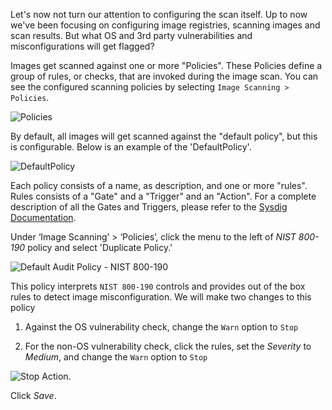 Let's now not turn our attention to configuring the scan itself. Up to now we've been focusing on configuring image registries, scanning images and scan results.  But what OS and 3rd party vulnerabilities and misconfigurations will get flagged?

Images get scanned against one or more "Policies". These Policies define a group of rules, or checks, that are invoked during the image scan.  You can see the configured scanning policies by selecting `Image Scanning > Policies`.

![Policies](secure-image-scanning-policies-and-assignments/assets/Policies01.png)

By default, all images will get scanned against the "default policy", but this is configurable.  Below is an example of the 'DefaultPolicy'.

![DefaultPolicy](secure-image-scanning-policies-and-assignments/assets/DefaultPolicy.png)

Each policy consists of a name, as description, and one or more "rules".  Rules consists of a "Gate" and a "Trigger" and an "Action". For a complete description of all the Gates and Triggers, please refer to the [Sysdig Documentation](https://docs.sysdig.com/en/scanning-policy-gates-and-triggers.html).

Under ‘Image Scanning’ > ‘Policies’, click the menu to the left of *NIST 800-190* policy and select 'Duplicate Policy.'

![Default Audit Policy - NIST 800-190](secure-image-scanning-policies-and-assignments/assets/Policies05.png)

This policy interprets `NIST 800-190` controls and provides out of the box rules to detect image misconfiguration.  We will make two changes to this policy

1. Against the OS vulnerability check, change the `Warn` option to `Stop`

2. For the non-OS vulnerability check, click the rules, set the *Severity* to *Medium*, and change the `Warn` option to `Stop`

![Stop Action](secure-image-scanning-policies-and-assignments/assets/Policies06.png).

Click *Save*.
